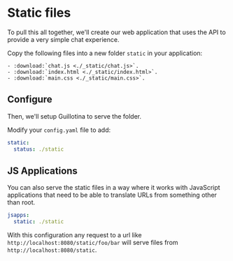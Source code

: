# Static files

To pull this all together, we'll create our web application that uses the API
to provide a very simple chat experience.

Copy the following files into a new folder `static` in your application:

```eval_rst
- :download:`chat.js <./_static/chat.js>`.
- :download:`index.html <./_static/index.html>`.
- :download:`main.css <./_static/main.css>`.
```


## Configure

Then, we'll setup Guillotina to serve the folder.

Modify your `config.yaml` file to add:

```yaml
static:
  status: ./static
```

## JS Applications

You can also serve the static files in a way where it works with JavaScript
applications that need to be able to translate URLs from something other than root.

```yaml
jsapps:
  static: ./static
```

With this configuration any request to a url like `http://localhost:8080/static/foo/bar`
will serve files from `http://localhost:8080/static`.
